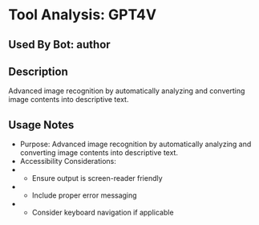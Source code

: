 # Tool Analysis: GPT4V

## Used By Bot: author

## Description
Advanced image recognition by automatically analyzing and converting image contents into descriptive text.


## Usage Notes
- Purpose: Advanced image recognition by automatically analyzing and converting image contents into descriptive text.
- Accessibility Considerations:
- - Ensure output is screen-reader friendly
- - Include proper error messaging
- - Consider keyboard navigation if applicable
